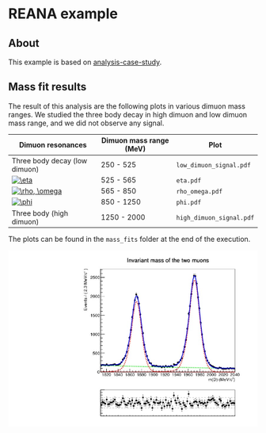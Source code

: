 # REANA example

## About

This example is based on [analysis-case-study](https://github.com/atrisovic/analysis-case-study).

## Mass fit results

The result of this analysis are the following plots in various dimuon mass ranges. We studied the three body decay in high dimuon and low dimuon mass range, and we did not observe any signal.

| Dimuon resonances             | Dimuon mass range (MeV) | Plot                     |
|-------------------------------|------------------|--------------------------|
| Three body decay (low dimuon) | 250 - 525        | `low_dimuon_signal.pdf`  |
| <a href="https://www.codecogs.com/eqnedit.php?latex=\eta" target="_blank"><img src="https://latex.codecogs.com/gif.latex?\eta" title="\eta" /></a>                          | 525 - 565        | `eta.pdf`                |
| <a href="https://www.codecogs.com/eqnedit.php?latex=\rho,&space;\omega" target="_blank"><img src="https://latex.codecogs.com/gif.latex?\rho,&space;\omega" title="\rho, \omega" /></a>                    | 565 - 850        | `rho_omega.pdf`          |
| <a href="https://www.codecogs.com/eqnedit.php?latex=\phi" target="_blank"><img src="https://latex.codecogs.com/gif.latex?\phi" title="\phi" /></a>                          | 850 - 1250       | `phi.pdf`                |
| Three body (high dimuon)      | 1250 - 2000      | `high_dimuon_signal.pdf` |


The plots can be found in the `mass_fits` folder at the end of the execution.

![](docs/phi.jpg)
